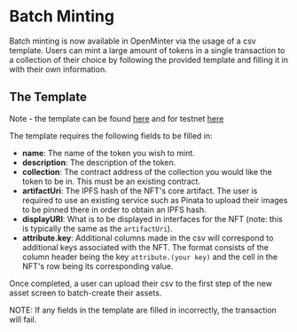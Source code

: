 # Batch Minting 

Batch minting is now available in OpenMinter via 
the usage of a csv template. Users can mint a large
amount of tokens in a single transaction to a 
collection of their choice by following the provided 
template and filling it in with their own information.

## The Template 

Note - the template can be found [here](batch_template.csv) and for testnet [here](batch_template_testnet.csv)

The template requires the following fields to be filled in:
- **name**: The name of the token you wish to mint.
- **description**: The description of the token.
- **collection**: The contract address of the collection you
would like the token to be in. This must be an existing contract.
- **artifactUri**: The IPFS hash of the NFT's core artifact. 
The user is required to use an existing service such as Pinata
to upload their images to be pinned there in order to obtain
an IPFS hash. 
- **displayURI**: What is to be displayed in interfaces for the
NFT (note: this is typically the same as the `artifactUri`).
- **attribute.key**: Additional columns made in the csv will 
correspond to additional keys associated with the NFT. The
format consists of the column header being the key 
`attribute.(your key)` and the cell in the NFT's row being
its corresponding value. 

Once completed, a user can upload their csv to the first step
of the new asset screen to batch-create their assets.

NOTE: If any fields in the template are filled in incorrectly,
the transaction will fail.